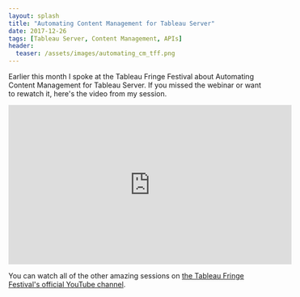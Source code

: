 ```yaml
---
layout: splash
title: "Automating Content Management for Tableau Server"
date: 2017-12-26
tags: [Tableau Server, Content Management, APIs]
header:
  teaser: /assets/images/automating_cm_tff.png
---
```


Earlier this month I spoke at the Tableau Fringe Festival about Automating Content Management for Tableau Server. If you missed the webinar or want to rewatch it, here's the video from my session.

<iframe width="560" height="315" src="https://www.youtube.com/embed/wLWbL-CoHPw?rel=0" frameborder="0" gesture="media" allow="encrypted-media" allowfullscreen></iframe>

You can watch all of the other amazing sessions on [the Tableau Fringe Festival's official YouTube channel](https://www.youtube.com/c/TableauFringeFestival).